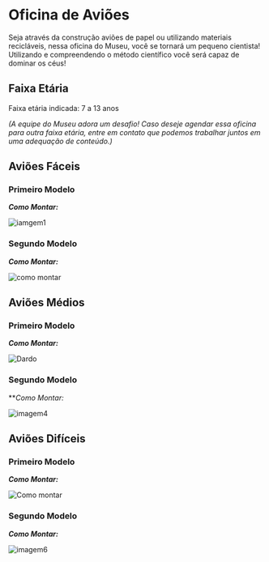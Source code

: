 # Oficina de Aviões

Seja através da construção aviões de papel ou utilizando materiais recicláveis, nessa oficina do Museu, você se tornará um pequeno cientista! Utilizando e compreendendo o método científico você será capaz de dominar os céus!

## Faixa Etária
Faixa etária indicada: 7 a 13 anos

*(A equipe do Museu adora um desafio! Caso deseje agendar essa oficina para outra faixa etária, entre em contato que podemos trabalhar juntos em uma adequação de conteúdo.)*

## Aviões Fáceis
### Primeiro Modelo
**_Como Montar:_**


![iamgem1](https://i.pinimg.com/564x/a0/ae/c0/a0aec0909502cabc3278888ba71c835a.jpg)

### Segundo Modelo
**_Como Montar:_**



![como montar](https://i.pinimg.com/564x/8f/ea/c9/8feac908661093e41ba3f2ee3958a2fb.jpg)



## Aviões Médios
### Primeiro Modelo
**_Como Montar:_**



![Dardo](https://vignette.wikia.nocookie.net/origami/images/1/1f/Dartdiag.svg/revision/latest/scale-to-width-down/500?cb=20080904002638)


### Segundo Modelo
**_Como Montar:_



![imagem4](https://i.pinimg.com/564x/db/f9/35/dbf9355ca29d3739319c43a2b65649ee.jpg)

## Aviões Difíceis
### Primeiro Modelo
**_Como Montar:_**



![Como montar](https://4.bp.blogspot.com/-gRw3RLP_pYI/VHoOpsCvmYI/AAAAAAAACQM/twIFLWHCIVw/s1600/plane9.gif)

### Segundo Modelo
**_Como Montar:_**




![imagem6](https://i.pinimg.com/564x/27/fd/d9/27fdd909e81a2d4ba2081b3579875128.jpg)






